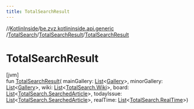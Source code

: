 ```yaml
---
title: TotalSearchResult
---
```

//[KotlinInside](../../../../index.html)/[be.zvz.kotlininside.api.generic](../../index.html)
/[TotalSearch](../index.html)/[TotalSearchResult](index.html)/[TotalSearchResult](-total-search-result.html)

# TotalSearchResult

[jvm]\
fun [TotalSearchResult](-total-search-result.html)(
mainGallery: [List](https://kotlinlang.org/api/latest/jvm/stdlib/kotlin.collections/-list/index.html)<[Gallery](
../../../be.zvz.kotlininside.api.type/-gallery/index.html)>,
minorGallery: [List](https://kotlinlang.org/api/latest/jvm/stdlib/kotlin.collections/-list/index.html)<[Gallery](
../../../be.zvz.kotlininside.api.type/-gallery/index.html)>,
wiki: [List](https://kotlinlang.org/api/latest/jvm/stdlib/kotlin.collections/-list/index.html)<[TotalSearch.Wiki](
../-wiki/index.html)>,
board: [List](https://kotlinlang.org/api/latest/jvm/stdlib/kotlin.collections/-list/index.html)<[TotalSearch.SearchedArticle](
../-searched-article/index.html)>,
todayIssue: [List](https://kotlinlang.org/api/latest/jvm/stdlib/kotlin.collections/-list/index.html)<[TotalSearch.SearchedArticle](
../-searched-article/index.html)>,
realTime: [List](https://kotlinlang.org/api/latest/jvm/stdlib/kotlin.collections/-list/index.html)<[TotalSearch.RealTime](../-real-time/index.html)>)




